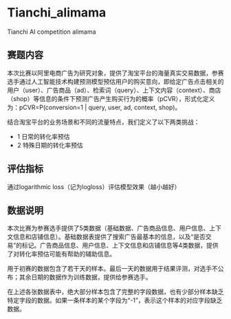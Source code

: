 # Tianchi_alimama
Tianchi AI competition alimama 
## 赛题内容
本次比赛以阿里电商广告为研究对象，提供了淘宝平台的海量真实交易数据，参赛选手通过人工智能技术构建预测模型预估用户的购买意向，即给定广告点击相关的用户（user）、广告商品（ad）、检索词（query）、上下文内容（context）、商店（shop）等信息的条件下预测广告产生购买行为的概率（pCVR），形式化定义为：pCVR=P(conversion=1 | query, user, ad, context, shop)。

结合淘宝平台的业务场景和不同的流量特点，我们定义了以下两类挑战：
* 1 日常的转化率预估
* 2 特殊日期的转化率预估
## 评估指标
通过logarithmic loss（记为logloss）评估模型效果（越小越好）
## 数据说明
本次比赛为参赛选手提供了5类数据（基础数据、广告商品信息、用户信息、上下文信息和店铺信息）。基础数据表提供了搜索广告最基本的信息，以及“是否交易”的标记。广告商品信息、用户信息、上下文信息和店铺信息等4类数据，提供了对转化率预估可能有帮助的辅助信息。

用于初赛的数据包含了若干天的样本。最后一天的数据用于结果评测，对选手不公布；其余日期的数据作为训练数据，提供给参赛选手。

在上述各张数据表中，绝大部分样本包含了完整的字段数据，也有少部分样本缺乏特定字段的数据。如果一条样本的某个字段为“-1”，表示这个样本的对应字段缺乏数据。